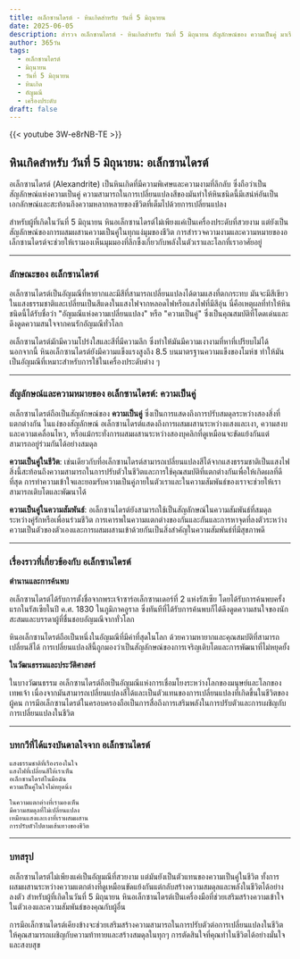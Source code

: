 ```yaml
---
title: อเล็กซานไดรต์ - หินเกิดสำหรับ วันที่ 5 มิถุนายน
date: 2025-06-05
description: สำรวจ อเล็กซานไดรต์ - หินเกิดสำหรับ วันที่ 5 มิถุนายน สัญลักษณ์ของ ความเป็นคู่ มาเรียนรู้ความหมายลึกซึ้งของหินพิเศษนี้
author: 365วัน
tags:
  - อเล็กซานไดรต์
  - มิถุนายน
  - วันที่ 5 มิถุนายน
  - หินเกิด
  - อัญมณี
  - เครื่องประดับ
draft: false
---
```


{{< youtube 3W-e8rNB-TE >}}

## หินเกิดสำหรับ วันที่ 5 มิถุนายน: อเล็กซานไดรต์

อเล็กซานไดรต์ (Alexandrite) เป็นหินเกิดที่มีความพิเศษและความงามที่ลึกลับ ซึ่งถือว่าเป็นสัญลักษณ์แห่งความเป็นคู่ ความสามารถในการเปลี่ยนแปลงสีของมันทำให้หินชนิดนี้มีเสน่ห์อันเป็นเอกลักษณ์และสะท้อนถึงความหลากหลายของชีวิตที่เต็มไปด้วยการเปลี่ยนแปลง

สำหรับผู้ที่เกิดในวันที่ 5 มิถุนายน หินอเล็กซานไดรต์ไม่เพียงแค่เป็นเครื่องประดับที่สวยงาม แต่ยังเป็นสัญลักษณ์ของการผสมผสานความเป็นคู่ในทุกแง่มุมของชีวิต การสำรวจความงามและความหมายของอเล็กซานไดรต์จะช่วยให้เรามองเห็นมุมมองที่ลึกซึ้งเกี่ยวกับพลังในตัวเราและโลกที่เราอาศัยอยู่

---

### ลักษณะของ อเล็กซานไดรต์

อเล็กซานไดรต์เป็นอัญมณีที่หายากและมีสีที่สามารถเปลี่ยนแปลงได้ตามแสงที่ตกกระทบ มันจะมีสีเขียวในแสงธรรมชาติและเปลี่ยนเป็นสีแดงในแสงไฟจากหลอดไฟหรือแสงไฟที่มีสีอุ่น นี่คือเหตุผลที่ทำให้หินชนิดนี้ได้รับชื่อว่า "อัญมณีแห่งความเปลี่ยนแปลง" หรือ "ความเป็นคู่" ซึ่งเป็นคุณสมบัติที่โดดเด่นและดึงดูดความสนใจจากคนรักอัญมณีทั่วโลก

อเล็กซานไดรต์มักมีความโปร่งใสและสีที่มีความลึก ซึ่งทำให้มันมีความเงางามที่หาที่เปรียบไม่ได้ นอกจากนี้ หินอเล็กซานไดรต์ยังมีความแข็งแรงสูงถึง 8.5 บนมาตรฐานความแข็งของโมห์ซ ทำให้มันเป็นอัญมณีที่เหมาะสำหรับการใช้ในเครื่องประดับต่าง ๆ

---

### สัญลักษณ์และความหมายของ อเล็กซานไดรต์: ความเป็นคู่

อเล็กซานไดรต์ถือเป็นสัญลักษณ์ของ **ความเป็นคู่** ซึ่งเป็นการแสดงถึงการปรับสมดุลระหว่างสองสิ่งที่แตกต่างกัน ในแง่ของสัญลักษณ์ อเล็กซานไดรต์แสดงถึงการผสมผสานระหว่างแสงและเงา, ความสงบและความเคลื่อนไหว, หรือแม้กระทั่งการผสมผสานระหว่างสองบุคลิกที่ดูเหมือนจะขัดแย้งกันแต่สามารถอยู่ร่วมกันได้อย่างสมดุล

**ความเป็นคู่ในชีวิต**: เช่นเดียวกับที่อเล็กซานไดรต์สามารถเปลี่ยนแปลงสีได้จากแสงธรรมชาติเป็นแสงไฟ สิ่งนี้สะท้อนถึงความสามารถในการปรับตัวในชีวิตและการใช้คุณสมบัติที่แตกต่างกันเพื่อให้เกิดผลที่ดีที่สุด การทำความเข้าใจและยอมรับความเป็นคู่ภายในตัวเราและในความสัมพันธ์ของเราจะช่วยให้เราสามารถเติบโตและพัฒนาได้

**ความเป็นคู่ในความสัมพันธ์**: อเล็กซานไดรต์ยังสามารถใช้เป็นสัญลักษณ์ในความสัมพันธ์ที่สมดุลระหว่างคู่รักหรือเพื่อนร่วมชีวิต การเคารพในความแตกต่างของกันและกันและการหาจุดที่ลงตัวระหว่างความเป็นตัวของตัวเองและการผสมผสานเข้าด้วยกันเป็นสิ่งสำคัญในความสัมพันธ์ที่มีสุขภาพดี

---

### เรื่องราวที่เกี่ยวข้องกับ อเล็กซานไดรต์

**ตำนานและการค้นพบ**

อเล็กซานไดรต์ได้รับการตั้งชื่อจากพระเจ้าซาร์อเล็กซานเดอร์ที่ 2 แห่งรัสเซีย โดยได้รับการค้นพบครั้งแรกในรัสเซียในปี ค.ศ. 1830 ในภูมิภาคอูราล ซึ่งทันทีที่ได้รับการค้นพบก็ได้ดึงดูดความสนใจของนักสะสมและบรรดาผู้ที่ชื่นชอบอัญมณีจากทั่วโลก

หินอเล็กซานไดรต์ถือเป็นหนึ่งในอัญมณีที่มีค่าที่สุดในโลก ด้วยความหายากและคุณสมบัติที่สามารถเปลี่ยนสีได้ การเปลี่ยนแปลงสีนี้ถูกมองว่าเป็นสัญลักษณ์ของการเจริญเติบโตและการพัฒนาที่ไม่หยุดยั้ง

**ในวัฒนธรรมและประวัติศาสตร์**

ในบางวัฒนธรรม อเล็กซานไดรต์ถือเป็นอัญมณีแห่งการเชื่อมโยงระหว่างโลกของมนุษย์และโลกของเทพเจ้า เนื่องจากมันสามารถเปลี่ยนแปลงสีได้และเป็นตัวแทนของการเปลี่ยนแปลงที่เกิดขึ้นในชีวิตของผู้คน การมีอเล็กซานไดรต์ในครอบครองถือเป็นการสื่อถึงการเสริมพลังในการปรับตัวและการเผชิญกับการเปลี่ยนแปลงในชีวิต

---

### บทกวีที่ได้แรงบันดาลใจจาก อเล็กซานไดรต์

```
แสงธรรมชาติที่เรืองรองในใจ  
แสงไฟที่เปลี่ยนสีให้เราเห็น  
อเล็กซานไดรต์ในมือฉัน  
ความเป็นคู่ในใจไม่หยุดนิ่ง

ในความแตกต่างที่เรามองเห็น  
มีความสมดุลที่ไม่เปลี่ยนแปลง  
เหมือนแสงและเงาที่เราผสมผสาน  
การปรับตัวไปตามเส้นทางของชีวิต
```

---

### บทสรุป

อเล็กซานไดรต์ไม่เพียงแค่เป็นอัญมณีที่สวยงาม แต่มันยังเป็นตัวแทนของความเป็นคู่ในชีวิต ทั้งการผสมผสานระหว่างความแตกต่างที่ดูเหมือนขัดแย้งกันแต่กลับสร้างความสมดุลและพลังในชีวิตได้อย่างลงตัว สำหรับผู้ที่เกิดในวันที่ 5 มิถุนายน หินอเล็กซานไดรต์เป็นเครื่องมือที่ช่วยเสริมสร้างความเข้าใจในตัวเองและความสัมพันธ์ของคุณกับผู้อื่น

การมีอเล็กซานไดรต์เคียงข้างจะช่วยเสริมสร้างความสามารถในการปรับตัวต่อการเปลี่ยนแปลงในชีวิต ให้คุณสามารถเผชิญกับความท้าทายและสร้างสมดุลในทุกๆ การตัดสินใจที่คุณทำในชีวิตได้อย่างมั่นใจและสงบสุข